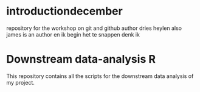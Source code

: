 # introductiondecember
repository for the workshop on git and github
author dries heylen 
also james is an author
en ik begin het te snappen denk ik 
# Downstream data-analysis R
This repository contains all the scripts for the downstream data analysis of my project.
